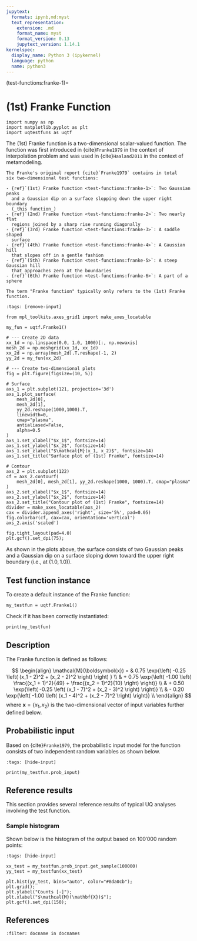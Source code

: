 ```yaml
---
jupytext:
  formats: ipynb,md:myst
  text_representation:
    extension: .md
    format_name: myst
    format_version: 0.13
    jupytext_version: 1.14.1
kernelspec:
  display_name: Python 3 (ipykernel)
  language: python
  name: python3
---
```


(test-functions:franke-1)=
# (1st) Franke Function

```{code-cell} ipython3
import numpy as np
import matplotlib.pyplot as plt
import uqtestfuns as uqtf
```

The (1st) Franke function is a two-dimensional scalar-valued function.
The function was first introduced in {cite}`Franke1979` in the context of
interpolation problem and was used in {cite}`Haaland2011` in the context of
metamodeling.

```{note}
The Franke's original report {cite}`Franke1979` contains in total
six two-dimensional test functions:

- {ref}`(1st) Franke function <test-functions:franke-1>`: Two Gaussian peaks
  and a Gaussian dip on a surface slopping down the upper right boundary
  (_this function_)
- {ref}`(2nd) Franke function <test-functions:franke-2>`: Two nearly flat
  regions joined by a sharp rise running diagonally
- {ref}`(3rd) Franke function <test-functions:franke-3>`: A saddle shaped
  surface
- {ref}`(4th) Franke function <test-functions:franke-4>`: A Gaussian hill
  that slopes off in a gentle fashion
- {ref}`(5th) Franke function <test-functions:franke-5>`: A steep Gaussian hill
  that approaches zero at the boundaries
- {ref}`(6th) Franke function <test-functions:franke-6>`: A part of a sphere

The term "Franke function" typically only refers to the (1st) Franke function.
```

```{code-cell} ipython3
:tags: [remove-input]

from mpl_toolkits.axes_grid1 import make_axes_locatable

my_fun = uqtf.Franke1()

# --- Create 2D data
xx_1d = np.linspace(0.0, 1.0, 1000)[:, np.newaxis]
mesh_2d = np.meshgrid(xx_1d, xx_1d)
xx_2d = np.array(mesh_2d).T.reshape(-1, 2)
yy_2d = my_fun(xx_2d)

# --- Create two-dimensional plots
fig = plt.figure(figsize=(10, 5))

# Surface
axs_1 = plt.subplot(121, projection='3d')
axs_1.plot_surface(
    mesh_2d[0],
    mesh_2d[1],
    yy_2d.reshape(1000,1000).T,
    linewidth=0,
    cmap="plasma",
    antialiased=False,
    alpha=0.5
)
axs_1.set_xlabel("$x_1$", fontsize=14)
axs_1.set_ylabel("$x_2$", fontsize=14)
axs_1.set_zlabel("$\mathcal{M}(x_1, x_2)$", fontsize=14)
axs_1.set_title("Surface plot of (1st) Franke", fontsize=14)

# Contour
axs_2 = plt.subplot(122)
cf = axs_2.contourf(
    mesh_2d[0], mesh_2d[1], yy_2d.reshape(1000, 1000).T, cmap="plasma"
)
axs_2.set_xlabel("$x_1$", fontsize=14)
axs_2.set_ylabel("$x_2$", fontsize=14)
axs_2.set_title("Contour plot of (1st) Franke", fontsize=14)
divider = make_axes_locatable(axs_2)
cax = divider.append_axes('right', size='5%', pad=0.05)
fig.colorbar(cf, cax=cax, orientation='vertical')
axs_2.axis('scaled')

fig.tight_layout(pad=4.0)
plt.gcf().set_dpi(75);
```

As shown in the plots above, the surface consists of two Gaussian peaks and
a Gaussian dip on a surface sloping down toward the upper right boundary
(i.e., at $(1.0, 1.0)$).

## Test function instance

To create a default instance of the Franke function:

```{code-cell} ipython3
my_testfun = uqtf.Franke1()
```

Check if it has been correctly instantiated:

```{code-cell} ipython3
print(my_testfun)
```

## Description

The Franke function is defined as follows:

$$
\begin{align}
	\mathcal{M}(\boldsymbol{x}) = & 0.75 \exp{\left( -0.25 \left( (x_1 - 2)^2 + (x_2 - 2)^2 \right) \right) } \\
                                  & + 0.75 \exp{\left( -1.00 \left( \frac{(x_1 + 1)^2}{49} + \frac{(x_2 + 1)^2}{10} \right) \right)} \\
								  & + 0.50 \exp{\left( -0.25 \left( (x_1 - 7)^2 + (x_2 - 3)^2 \right) \right)} \\
								  & - 0.20 \exp{\left( -1.00 \left( (x_1 - 4)^2 + (x_2 - 7)^2 \right) \right)} \\
\end{align}
$$
where $\boldsymbol{x} = \{ x_1, x_2 \}$
is the two-dimensional vector of input variables further defined below.

## Probabilistic input

Based on {cite}`Franke1979`, the probabilistic input model
for the function consists of two independent random variables as shown below.

```{code-cell} ipython3
:tags: [hide-input]

print(my_testfun.prob_input)
```

## Reference results

This section provides several reference results of typical UQ analyses involving
the test function.

### Sample histogram

Shown below is the histogram of the output based on $100'000$ random points:

```{code-cell} ipython3
:tags: [hide-input]

xx_test = my_testfun.prob_input.get_sample(100000)
yy_test = my_testfun(xx_test)

plt.hist(yy_test, bins="auto", color="#8da0cb");
plt.grid();
plt.ylabel("Counts [-]");
plt.xlabel("$\mathcal{M}(\mathbf{X})$");
plt.gcf().set_dpi(150);
```

## References

```{bibliography}
:filter: docname in docnames
```
